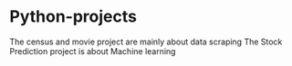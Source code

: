 # Python-projects
The census and movie project are mainly about data scraping
The Stock Prediction project is about Machine learning
